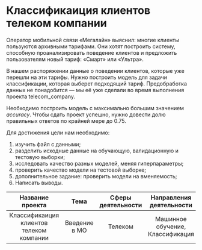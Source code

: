 # Классификаиция клиентов телеком компании
Оператор мобильной связи «Мегалайн» выяснил: многие клиенты пользуются архивными тарифами. Они хотят построить систему, способную проанализировать поведение клиентов и предложить пользователям новый тариф: «Смарт» или «Ультра».

В нашем распоряжении данные о поведении клиентов, которые уже перешли на эти тарифы. Нужно построить модель для задачи классификации, которая выберет подходящий тариф. Предобработка данных не понадобится — мы её уже сделали во время выполнения проекта telecom_company.

Необходимо построить модель с максимально большим значением *accuracy*. Чтобы сдать проект успешно, нужно довести долю правильных ответов по крайней мере до 0.75. 

Для достижения цели нам необходимо:
1. изучить файл с данными;
2. разделить исходные данные на обучающую, валидационную и тестовую выборки;
3. исследовать качество разных моделей, меняя гиперпараметры;
4. проверить качество модели на тестовой выборке;
5. дополнительное задание: проверить модели на вменяемость;
6. Написать выводы.

| Название проекта | Тема | Сферы деятельности | Направления деятельности | Навыки и инструменты | Ключевые слова проекта |
| :--------------------: | :---------------------: | :---------------------------: | :---------------------: | :---------------------------: | :---------------------------: |
| Классификаиция клиентов телеком компании | Введение в МО | Телеком | Машинное обучение, Классификация | Python, Pandas, Matplotlib, Scikit-learn | классификация, подбор гиперпараметров, выбор модели МО |
